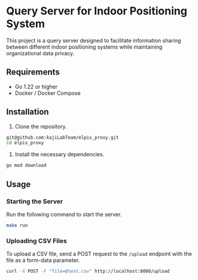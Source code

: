 # Query Server for Indoor Positioning System

This project is a query server designed to facilitate information sharing between different indoor positioning systems while maintaining organizational data privacy.

## Requirements

- Go 1.22 or higher
- Docker / Docker Compose

## Installation

1. Clone the repository.

```sh
git@github.com:kajiLabTeam/elpis_proxy.git
cd elpis_proxy
```

1. Install the necessary dependencies.

```sh
go mod download
```

## Usage

### Starting the Server

Run the following command to start the server.

```sh
make run
```

### Uploading CSV Files

To upload a CSV file, send a POST request to the `/upload` endpoint with the file as a form-data parameter.

```sh
curl -X POST -F "file=@test.csv" http://localhost:8080/upload
```
